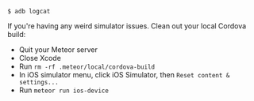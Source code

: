 ```
$ adb logcat
```

If you're having any weird simulator issues. Clean out your local Cordova build:
- Quit your Meteor server
- Close Xcode
- Run `rm -rf .meteor/local/cordova-build`
- In iOS simulator menu, click iOS Simulator, then `Reset content & settings...`
- Run `meteor run ios-device`
